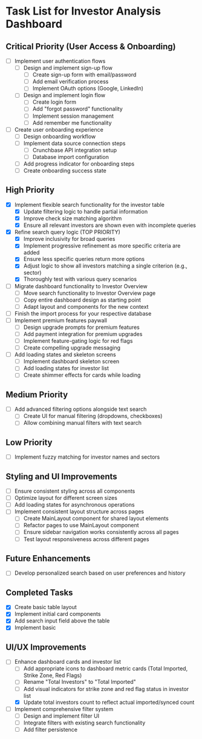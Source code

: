 # Task List for Investor Analysis Dashboard

## Critical Priority (User Access & Onboarding)
- [ ] Implement user authentication flows
  - [ ] Design and implement sign-up flow
    - [ ] Create sign-up form with email/password
    - [ ] Add email verification process
    - [ ] Implement OAuth options (Google, LinkedIn)
  - [ ] Design and implement login flow
    - [ ] Create login form
    - [ ] Add "forgot password" functionality
    - [ ] Implement session management
    - [ ] Add remember me functionality
- [ ] Create user onboarding experience
  - [ ] Design onboarding workflow
  - [ ] Implement data source connection steps
    - [ ] Crunchbase API integration setup
    - [ ] Database import configuration
  - [ ] Add progress indicator for onboarding steps
  - [ ] Create onboarding success state

## High Priority
- [x] Implement flexible search functionality for the investor table
  - [x] Update filtering logic to handle partial information
  - [x] Improve check size matching algorithm
  - [x] Ensure all relevant investors are shown even with incomplete queries
- [x] Refine search query logic (TOP PRIORITY)
  - [x] Improve inclusivity for broad queries
  - [x] Implement progressive refinement as more specific criteria are added
  - [x] Ensure less specific queries return more options
  - [x] Adjust logic to show all investors matching a single criterion (e.g., sector)
  - [x] Thoroughly test with various query scenarios
- [ ] Migrate dashboard functionality to Investor Overview
  - [ ] Move search functionality to Investor Overview page
  - [ ] Copy entire dashboard design as starting point
  - [ ] Adapt layout and components for the new context
- [ ] Finish the import process for your respective database
- [ ] Implement premium features paywall
  - [ ] Design upgrade prompts for premium features
  - [ ] Add payment integration for premium upgrades
  - [ ] Implement feature-gating logic for red flags
  - [ ] Create compelling upgrade messaging
- [ ] Add loading states and skeleton screens
  - [ ] Implement dashboard skeleton screen
  - [ ] Add loading states for investor list
  - [ ] Create shimmer effects for cards while loading

## Medium Priority
- [ ] Add advanced filtering options alongside text search
  - [ ] Create UI for manual filtering (dropdowns, checkboxes)
  - [ ] Allow combining manual filters with text search

## Low Priority
- [ ] Implement fuzzy matching for investor names and sectors

## Styling and UI Improvements
- [ ] Ensure consistent styling across all components
- [ ] Optimize layout for different screen sizes
- [ ] Add loading states for asynchronous operations
- [ ] Implement consistent layout structure across pages
  - [ ] Create MainLayout component for shared layout elements
  - [ ] Refactor pages to use MainLayout component
  - [ ] Ensure sidebar navigation works consistently across all pages
  - [ ] Test layout responsiveness across different pages

## Future Enhancements
- [ ] Develop personalized search based on user preferences and history

## Completed Tasks
- [x] Create basic table layout
- [x] Implement initial card components
- [x] Add search input field above the table
- [x] Implement basic

## UI/UX Improvements
- [ ] Enhance dashboard cards and investor list
  - [ ] Add appropriate icons to dashboard metric cards (Total Imported, Strike Zone, Red Flags)
  - [ ] Rename "Total Investors" to "Total Imported"
  - [ ] Add visual indicators for strike zone and red flag status in investor list
  - [x] Update total investors count to reflect actual imported/synced count
- [ ] Implement comprehensive filter system
  - [ ] Design and implement filter UI
  - [ ] Integrate filters with existing search functionality
  - [ ] Add filter persistence
